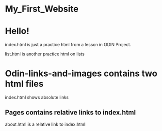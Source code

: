 # My_First_Website
<h1>Hello!</h1>
<p>index.html is just a practice html from a lesson in ODIN Project.</p>
<p>list.html is another practice html on lists</p>
<h1>Odin-links-and-images contains two html files</h1>
    <p>index.html shows absolute links</p>
    <h2>Pages contains relative links to index.html</h2>
        <p>about.html is a relative link to index.html</p>
